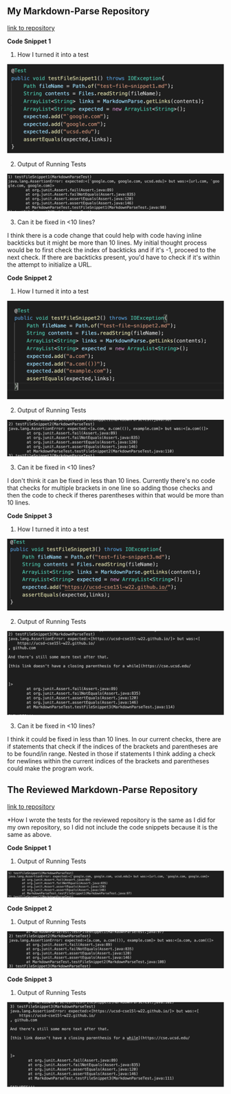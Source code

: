 ## My Markdown-Parse Repository

[link to repository](https://github.com/nseyoum/CSE15L-Platypus)

**Code Snippet 1**

1. How I turned it into a test

![Image](photos/snippet1.0.png)

2. Output of Running Tests

![Image](photos/test1fail.png)

3. Can it be fixed in <10 lines?

I think there is a code change that could help with code having inline backticks but it might be more than 10 lines. My initial thought process would be to first check the index of backticks and if it's -1, proceed to the next check. If there are backticks present, you'd have to check if it's within the attempt to initialize a URL. 

**Code Snippet 2**

1. How I turned it into a test

![Image](photos/snippet2.0.png)

2. Output of Running Tests

![Image](photos/test2fail.png)

3. Can it be fixed in <10 lines?

I don't think it can be fixed in less than 10 lines. Currently there's no code that checks for multiple brackets in one line so adding those checks and then the code to check if theres parentheses within that would be more than 10 lines.

**Code Snippet 3**

1. How I turned it into a test

![Image](photos/snippet3.png)

2. Output of Running Tests

![Image](photos/snippetfail2.png)

3. Can it be fixed in <10 lines?

I think it could be fixed in less than 10 lines. In our current checks, there are if statements that check if the indices of the brackets and parentheses are to be found/in range. Nested in those if statements I think adding a check for newlines within the current indices of the brackets and parentheses could make the program work.

## The Reviewed Markdown-Parse Repository

[link to repository](https://github.com/ezhou413/markdown-parse)

*How I wrote the tests for the reviewed repository is the same as I did for my own repository, so I did not include the code snippets because it is the same as above.

**Code Snippet 1**

1. Output of Running Tests

![Image](photos/test1.2fail.png)

**Code Snippet 2**

1. Output of Running Tests

![Image](photos/test2.2fail.png)

**Code Snippet 3**

1. Output of Running Tests

![Image](photos/snippetfail5.png)
